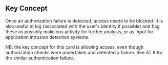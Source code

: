 ## Key Concept

Once an authorization failure is detected, access needs to be blocked. It is also useful to log (associated with the user's identity if possible) and flag these as possibly malicious activity for further analysis, or as input for application intrusion detection systems.

NB: the key concept for this card is allowing access, even though authorization checks were undertaken and detected a failure. See AT 8 for the similar authentication failure.
